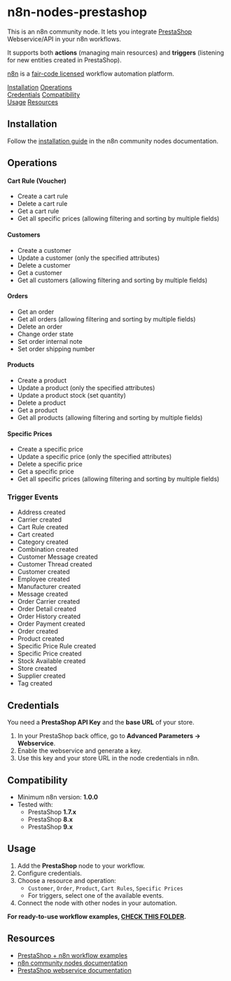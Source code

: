 # n8n-nodes-prestashop

This is an n8n community node. It lets you integrate [PrestaShop](https://www.prestashop.com/) Webservice/API in your n8n workflows.

It supports both **actions** (managing main resources) and **triggers** (listening for new entities created in PrestaShop).

[n8n](https://n8n.io/) is a [fair-code licensed](https://docs.n8n.io/reference/license/) workflow automation platform.

[Installation](#installation)
[Operations](#operations)  
[Credentials](#credentials)
[Compatibility](#compatibility)  
[Usage](#usage)
[Resources](#resources) 

## Installation

Follow the [installation guide](https://docs.n8n.io/integrations/community-nodes/installation/) in the n8n community nodes documentation.

## Operations

#### Cart Rule (Voucher)
- Create a cart rule
- Delete a cart rule
- Get a cart rule
- Get all specific prices (allowing filtering and sorting by multiple fields)

#### Customers
- Create a customer
- Update a customer (only the specified attributes)
- Delete a customer
- Get a customer
- Get all customers (allowing filtering and sorting by multiple fields)

#### Orders
- Get an order
- Get all orders (allowing filtering and sorting by multiple fields)
- Delete an order
- Change order state
- Set order internal note
- Set order shipping number

#### Products
- Create a product
- Update a product (only the specified attributes)
- Update a product stock (set quantity)
- Delete a product
- Get a product
- Get all products (allowing filtering and sorting by multiple fields)

#### Specific Prices
- Create a specific price
- Update a specific price (only the specified attributes)
- Delete a specific price
- Get a specific price
- Get all specific prices (allowing filtering and sorting by multiple fields)

### Trigger Events
- Address created
- Carrier created
- Cart Rule created
- Cart created
- Category created
- Combination created
- Customer Message created
- Customer Thread created
- Customer created
- Employee created
- Manufacturer created
- Message created
- Order Carrier created
- Order Detail created
- Order History created
- Order Payment created
- Order created
- Product created
- Specific Price Rule created
- Specific Price created
- Stock Available created
- Store created
- Supplier created
- Tag created

## Credentials

You need a **PrestaShop API Key** and the **base URL** of your store.

1. In your PrestaShop back office, go to **Advanced Parameters → Webservice**.
2. Enable the webservice and generate a key.
3. Use this key and your store URL in the node credentials in n8n.

## Compatibility

- Minimum n8n version: **1.0.0**
- Tested with:
  - PrestaShop **1.7.x**
  - PrestaShop **8.x**
  - PrestaShop **9.x**

## Usage

1. Add the **PrestaShop** node to your workflow.
2. Configure credentials.
3. Choose a resource and operation:
   - `Customer`, `Order`, `Product`, `Cart Rules`, `Specific Prices`
   - For triggers, select one of the available events.
4. Connect the node with other nodes in your automation.

**For ready-to-use workflow examples, [CHECK THIS FOLDER](/examples/).**

## Resources

* [PrestaShop + n8n workflow examples](/examples/)
* [n8n community nodes documentation](https://docs.n8n.io/integrations/#community-nodes)
* [PrestaShop webservice documentation](https://devdocs.prestashop-project.org/9/webservice/)

